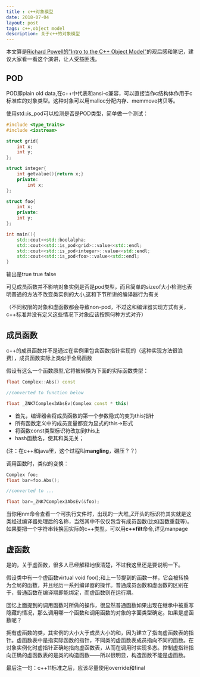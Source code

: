 ```yaml
---
title : c++对象模型
date: 2018-07-04
layout: post
tags: c++,object model
description: 关于c++的对象模型
---
```

本文算是[Richard Powell的"Intro to the C++ Object Model"](https://www.youtube.com/watch?v=iLiDezv_Frk)的观后感和笔记，建议大家看一看这个演讲，让人受益匪浅。

## POD
POD即plain old data,在c++中代表和ansi-c兼容，可以直接当作c结构体作用于c标准库的对象类型。这种对象可以用malloc分配内存、memmove拷贝等。

使用std::is_pod可以检测是否是POD类型，简单做一个测试：

```cpp
#include <type_traits>
#include <iostream>

struct grid{
    int x;
    int y;
};

struct integer{
    int getvalue(){return x;}
    private:
        int x;
};

struct foo{
    int x;
    private:
    int y;
};

int main(){
    std::cout<<std::boolalpha;
    std::cout<<std::is_pod<grid>::value<<std::endl;
    std::cout<<std::is_pod<integer>::value<<std::endl;
    std::cout<<std::is_pod<foo>::value<<std::endl;
}
```

输出是true true false

可见成员函数并不影响对象实例是否是pod类型，而且简单的sizeof大小检测也表明普通的方法不改变类实例的大小,这和下节所讲的编译器行为有关

（不同权限的对象和虚函数都会导致non-pod，不过这和编译器实现方式有关，c++标准并没有定义这些情况下对象应该按照何种方式对齐）

## 成员函数
c++的成员函数并不是通过在实例里包含函数指针实现的（这种实现方法很浪费），成员函数实际上类似于全局函数

假设有这么一个函数原型,它将被转换为下面的实际函数类型：

```cpp
float Complex::Abs() const

//converted to function below

float _ZNK7Complex3AbsEv(Complex const * this)
```
* 首先，编译器会将成员函数的第一个参数隐式的变为this指针
* 所有函数定义中的成员变量都变为显式的this->形式
* 将函数const类型标识符改加到this上
* hash函数名，使其和类无关；

(注：在c++和java里，这个过程叫**mangling**，碾压？？)

调用函数时，类似的变换：
```cpp
Complex foo;
float bar=foo.Abs();

//converted to ...

float bar=_ZNK7Complex3AbsEv(&foo);
```

当你用nm命令查看一个可执行文件时，出现的一大堆_Z开头的标识符其实就是这类经过编译器处理后的名称，当然其中不仅仅包含有成员函数(比如函数重载等)。如果要把一个字符串转换回实际的c++类型，可以用**c++filt**命令,详见manpage

## 虚函数
是的，关于虚函数，很多人已经解释地很清楚，不过我这里还是要说明一下。

假设类中有一个虚函数virtual void foo();和上一节提到的函数一样，它会被转换为全局的函数，并且经历一系列编译器的操作。普通成员函数和虚函数的区别在于，普通函数在编译期即能绑定，而虚函数则在运行期。

回忆上面提到的调用函数时所做的操作，很显然普通函数如果出现在继承中被重写隐藏的情况，那么调用哪一个函数和调用函数的对象的字面类型确定。如果是虚函数呢？

拥有虚函数的类，其实例的大小大于成员大小的和，因为建立了指向虚函数表的指针。虚函数表中是指实际函数的指针，不同类的虚函数表成员指向不同的函数。在对象实例化时虚指针正确地指向虚函数表，从而在调用时实现多态。控制虚指针指向正确的虚函数表的是类的构造函数——所以很明显，构造函数不能是虚函数。

最后注一句：c++11标准之后，应该尽量使用override和final

